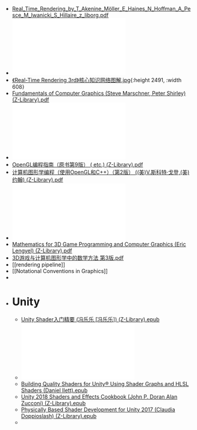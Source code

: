 - [Real_Time_Rendering_by_T_Akenine_Möller_E_Haines_N_Hoffman_A_Pesce_M_Iwanicki_S_Hillaire_z_liborg.pdf](../assets/Real_Time_Rendering_by_T_Akenine_Möller_E_Haines_N_Hoffman_A_Pesce_M_Iwanicki_S_Hillaire_z_liborg_1691589737525_0.pdf)
- ![《Real-Time Rendering 3rd》 提炼总结.pdf](../assets/《Real-Time_Rendering_3rd》_提炼总结_1693543612981_0.pdf)
- [《Real-Time Rendering 3rd》核心知识网络图解.jpg](../assets/《Real-Time_Rendering_3rd》核心知识网络图解_1691596876813_0.jpg){:height 2491, :width 608}
- [Fundamentals of Computer Graphics (Steve Marschner, Peter Shirley) (Z-Library).pdf](../assets/Fundamentals_of_Computer_Graphics_(Steve_Marschner,_Peter_Shirley)_(Z-Library)_1691589956424_0.pdf)
- ![计算机图形学（第二版） Fundamentals of Computer Graphics ([美] 舍利, Peter Shirley, 高晓春译) (Z-Library).pdf](../assets/计算机图形学（第二版）_Fundamentals_of_Computer_Graphics_([美]_舍利,_Peter_Shirley,_高晓春译)_(Z-Library)_1693543547372_0.pdf)
- [OpenGL编程指南（原书第9版） ( etc.) (Z-Library).pdf](../assets/OpenGL编程指南（原书第9版）_(_etc.)_(Z-Library)_1691589966804_0.pdf)
- [计算机图形学编程（使用OpenGL和C++）（第2版） ((美)V.斯科特·戈登,(美)约翰) (Z-Library).pdf](../assets/计算机图形学编程（使用OpenGL和C++）（第2版）_((美)V.斯科特·戈登,(美)约翰)_(Z-Library)_1691590574340_0.pdf)
- ![Vulkan Programming Guide  The Official Guide to Learning Vulkan (OpenGL) (Graham Sellers, John Kessenich) (Z-Library).pdf](../assets/Vulkan_Programming_Guide_The_Official_Guide_to_Learning_Vulkan_(OpenGL)_(Graham_Sellers,_John_Kessenich)_(Z-Library)_1693543641337_0.pdf)
- [Mathematics for 3D Game Programming and Computer Graphics (Eric Lengyel) (Z-Library).pdf](../assets/Mathematics_for_3D_Game_Programming_and_Computer_Graphics_(Eric_Lengyel)_(Z-Library)_1693619361557_0.pdf)
- [3D游戏与计算机图形学中的数学方法  第3版.pdf](../assets/3D游戏与计算机图形学中的数学方法_第3版_1691590640637_0.pdf)
- [[rendering pipeline]]
- [[Notational Conventions in Graphics]]
-
- # Unity
	- [Unity Shader入门精要 (冯乐乐 [冯乐乐]) (Z-Library).epub](../assets/Unity_Shader入门精要_(冯乐乐_[冯乐乐])_(Z-Library)_1695392517540_0.epub)
	- ![The Unity Shaders Bible (Jettelly).pdf](../assets/The_Unity_Shaders_Bible_(Jettelly)_1695392580580_0.pdf)
	- [Building Quality Shaders for Unity®  Using Shader Graphs and HLSL Shaders (Daniel Ilett).epub](../assets/Building_Quality_Shaders_for_Unity®_Using_Shader_Graphs_and_HLSL_Shaders_(Daniel_Ilett)_1695392607784_0.epub)
	- [Unity 2018 Shaders and Effects Cookbook (John P. Doran Alan Zucconi) (Z-Library).epub](../assets/Unity_2018_Shaders_and_Effects_Cookbook_(John_P._Doran_Alan_Zucconi)_(Z-Library)_1695392650177_0.epub)
	- [Physically Based Shader Development for Unity 2017 (Claudia Doppioslash) (Z-Library).epub](../assets/Physically_Based_Shader_Development_for_Unity_2017_(Claudia_Doppioslash)_(Z-Library)_1695392714617_0.epub)
	-